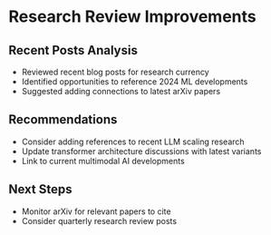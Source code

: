 # Research Review Improvements

## Recent Posts Analysis
- Reviewed recent blog posts for research currency
- Identified opportunities to reference 2024 ML developments
- Suggested adding connections to latest arXiv papers

## Recommendations
- Consider adding references to recent LLM scaling research
- Update transformer architecture discussions with latest variants
- Link to current multimodal AI developments

## Next Steps
- Monitor arXiv for relevant papers to cite
- Consider quarterly research review posts
